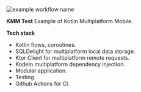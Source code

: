 ![example workflow name](https://github.com/ignaciocarrionn/KMMTest/workflows/Test/badge.svg)

**KMM Test** 
Example of Kotlin Multiplatform Mobile.

**Tech stack**

- Kotlin flows, coroutines.
- SQLDelight for multiplatform local data storage.
- Ktor Client for multiplatform remote requests.
- KodeIn multiplatform dependency injection.
- Modular application.
- Testing
- Github Actions for CI.
